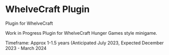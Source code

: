 # WhelveCraft Plugin
 Plugin for WhelveCraft

Work in Progress Plugin for WhelveCraft Hunger Games style minigame.

Timeframe: Approx 1-1.5 years (Anticipated July 2023, Expected December 2023 - March 2024
